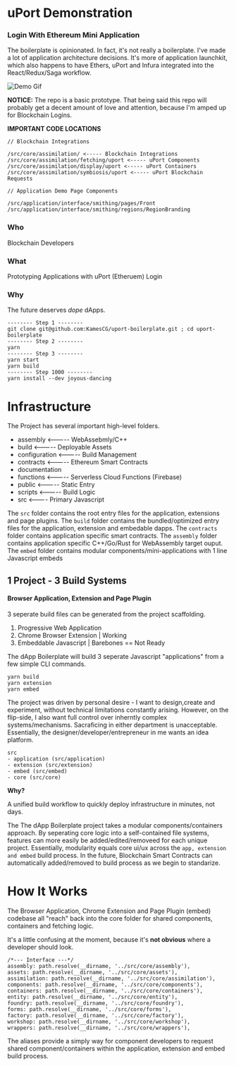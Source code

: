 # uPort Demonstration
### Login With Ethereum Mini Application

The boilerplate is opinionated. In fact, it's not really a boilerplate. I've made a lot of application architecture decisions. It's more of application launchkit, which also happens to have Ethers, uPort and Infura integrated into the React/Redux/Saga workflow.

![Demo Gif](documentation/assets/frontDemo.gif)

**NOTICE:** The repo is a basic prototype. That being said this repo will probably get a decent amount of love and attention, because I'm amped up for Blockchain Logins.

**IMPORTANT CODE LOCATIONS**

```
// Blockchain Integrations

/src/core/assimilation/ <----- Blockchain Integrations
/src/core/assimilation/fetching/uport <----- uPort Components
/src/core/assimilation/display/uport <----- uPort Containers
/src/core/assimilation/symbiosis/uport <----- uPort Blockchain Requests

// Application Demo Page Components

/src/application/interface/smithing/pages/Front
/src/application/interface/smithing/regions/RegionBranding
```


### Who
Blockchain Developers

### What
Prototyping Applications with uPort (Etheruem) Login

### Why
The future deserves *dope* dApps.

```
-------- Step 1 --------
git clone git@github.com:KamesCG/uport-boilerplate.git ; cd uport-boilerplate
-------- Step 2 --------
yarn
-------- Step 3 --------
yarn start
yarn build
-------- Step 1000 --------
yarn install --dev joyous-dancing
```

# Infrastructure

The Project has several important high-level folders.

- assembly <----- WebAssebmly/C++
- build <----- Deployable Assets
- configuration <----- Build Management
- contracts <----- Ethereum Smart Contracts
- documentation 
- functions <----- Serverless Cloud Functions (Firebase)
- public <----- Static Entry
- scripts <----- Build Logic
- src <---- Primary Javascript

The ```src``` folder contains the root entry files for the application, extensions and page plugins.
The ```build``` folder contains the bundled/optimized entry files for the application, extension and embedable dapps.
The ```contracts``` folder contains application specific smart contracts.
The ```assembly``` folder contains application specific C++/Go/Rust for WebAssembly target ouput.
The ```embed``` folder contains modular components/mini-applications with 1 line Javascript embeds


## 1 Project - 3 Build Systems
#### Browser Application, Extension and Page Plugin
3 seperate build files can be generated from the project scaffolding.

1. Progressive Web Application 
2. Chrome Browser Extension | Working
3. Embeddable Javascript | Barebones == Not Ready

The dApp Boilerplate will build 3 seperate Javascript "applications" from a few simple CLI commands.

```
yarn build
yarn extension
yarn embed
```

The project was driven by personal desire - I want to design,create and experiment, without technical limitations constantly arising. However, on the flip-side, I also want full control over inherntly complex systems/mechanisms. Sacraficing in either department is unacceptable. Essentially, the designer/developer/entrepreneur in me wants an idea platform.

```
src
- application (src/application)
- extension (src/extension)
- embed (src/embed)
- core (src/core)
```


**Why?**

A unified build workflow to quickly deploy infrastructure in minutes, not days.

The The dApp Boilerplate  project takes a modular components/containers approach. By seperating core logic into a self-contained file systems, features can more easily be added/edited/removeed for each unique project. Essentially, modularity equals core ui/ux across the ```app, extension and embed``` build process. In the future, Blockchain Smart Contracts can automatically added/removed to build process as we begin to standarize.

# How It Works
The Browser Application, Chrome Extension and Page Plugin (embed) codebase all "reach" back into the core folder for shared components, containers and fetching logic. 

It's a little confusing at the moment, because it's **not obvious** where a developer should look.

```
/*--- Interface ---*/
assembly: path.resolve(__dirname, '../src/core/assembly'),
assets: path.resolve(__dirname, '../src/core/assets'),
assimilation: path.resolve(__dirname, '../src/core/assimilation'),
components: path.resolve(__dirname, '../src/core/components'),
containers: path.resolve(__dirname, '../src/core/containers'),
entity: path.resolve(__dirname, '../src/core/entity'),
foundry: path.resolve(__dirname, '../src/core/foundry'),
forms: path.resolve(__dirname, '../src/core/forms'),
factory: path.resolve(__dirname, '../src/core/factory'),
workshop: path.resolve(__dirname, '../src/core/workshop'),
wrappers: path.resolve(__dirname, '../src/core/wrappers'),
```
The aliases provide a simply way for component developers to request shared component/containers within the application, extension and embed build process.
